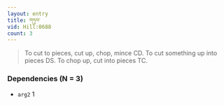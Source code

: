 ```yaml
---
layout: entry
title: གཏུབ་
vid: Hill:0688
count: 3
---
```

> To cut to pieces, cut up, chop, mince CD\. To cut something up into pieces DS\. To chop up, cut into pieces TC\.


### Dependencies (N = 3)
* `arg2` 1
